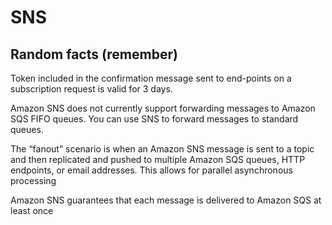 
# SNS

## Random facts (remember)

Token included in the confirmation message sent to end-points on a subscription 
request is valid for 3 days.

Amazon SNS does not currently support forwarding messages to Amazon SQS FIFO queues. 
You can use SNS to forward messages to standard queues.

The “fanout” scenario is when an Amazon SNS message is sent to a topic and 
then replicated and pushed to multiple Amazon SQS queues, HTTP endpoints, 
or email addresses. This allows for parallel asynchronous processing

Amazon SNS guarantees that each message is delivered to Amazon SQS at least once


